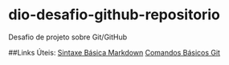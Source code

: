 # dio-desafio-github-repositorio
Desafio de projeto sobre Git/GitHub

##Links Úteis:
[Sintaxe Básica Markdown](https://www.markdownguide.org/basic-syntax/)
[Comandos Básicos Git](https://comandosgit.github.io/)
